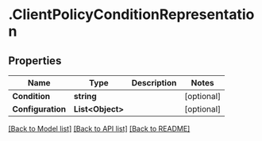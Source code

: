 # .ClientPolicyConditionRepresentation
## Properties

Name | Type | Description | Notes
------------ | ------------- | ------------- | -------------
**Condition** | **string** |  | [optional] 
**Configuration** | **List&lt;Object&gt;** |  | [optional] 

[[Back to Model list]](../README.md#documentation-for-models) [[Back to API list]](../README.md#documentation-for-api-endpoints) [[Back to README]](../README.md)

